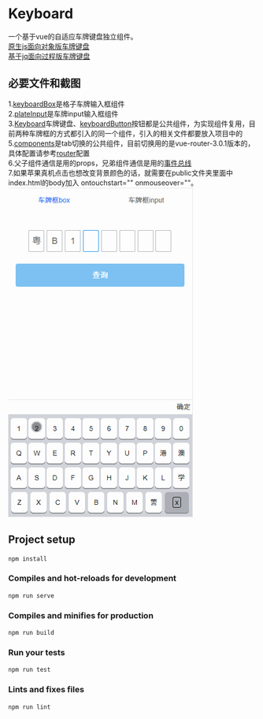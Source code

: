 # Keyboard

一个基于vue的自适应车牌键盘独立组件。   
[原生js面向对象版车牌键盘](https://github.com/AsaZws/binding/tree/master/plate-object)    
[基于jq面向过程版车牌键盘](https://github.com/AsaZws/binding/tree/master/input1.4)    

## 必要文件和截图
1.[keyboardBox](https://github.com/AsaZws/Keyboard/tree/master/src/views/plateBox)是格子车牌输入框组件    
2.[plateInput](https://github.com/AsaZws/Keyboard/tree/master/src/views/plateInput)是车牌input输入框组件    
3.[Keyboard](https://github.com/AsaZws/Keyboard/tree/master/src/views/keyboard)车牌键盘、[keyboardButton](https://github.com/AsaZws/Keyboard/tree/master/src/views/4.keyboardButton)按钮都是公共组件，为实现组件复用，目前两种车牌框的方式都引入的同一个组件，引入的相关文件都要放入项目中的    
5.[components](https://github.com/AsaZws/Keyboard/tree/master/src/components)是tab切换的公共组件，目前切换用的是vue-router-3.0.1版本的，具体配置请参考[router](https://github.com/AsaZws/Keyboard/blob/master/src/router/router.js)配置   
6.父子组件通信是用的props，兄弟组件通信是用的[事件总线](https://github.com/AsaZws/Keyboard/blob/master/src/event.js)    
7.如果苹果真机点击也想改变背景颜色的话，就需要在public文件夹里面中index.html的body加入 ontouchstart="" οnmοuseοver=""。
![](keyboard.gif)

## Project setup
```
npm install
```

### Compiles and hot-reloads for development
```
npm run serve
```

### Compiles and minifies for production
```
npm run build
```

### Run your tests
```
npm run test
```

### Lints and fixes files
```
npm run lint
```